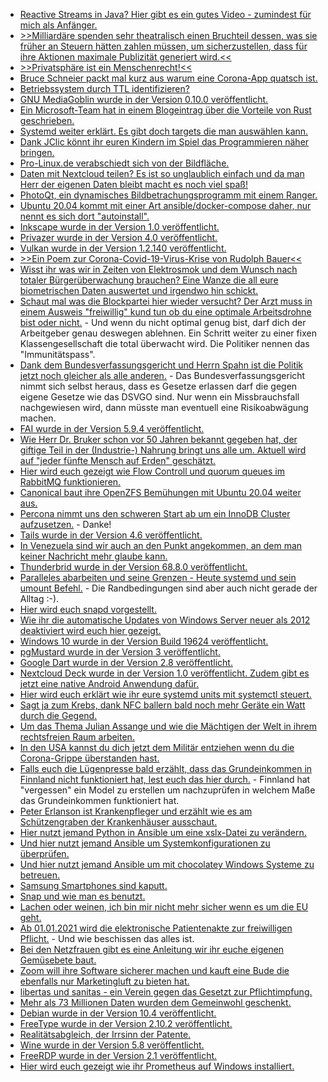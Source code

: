 * [Reactive Streams in Java? Hier gibt es ein gutes Video - zumindest für mich als Anfänger.](https://odoepner.wordpress.com/2020/05/03/consumer-back-pressure-applied-to-reactive-streams-in-java-9/)
* [>>Milliardäre spenden sehr theatralisch einen Bruchteil dessen, was sie früher an Steuern hätten zahlen müssen, um sicherzustellen, dass für ihre Aktionen maximale Publizität generiert wird.<<](https://netzfrauen.org/2020/05/03/gates-2/)
* [>>Privatsphäre ist ein Menschenrecht!<<](https://www.kuketz-blog.de/leserfrage-wie-schaffst-du-es-in-dem-kampf-um-privatsphaere-nicht-zu-verzweifeln/)
* [Bruce Schneier packt mal kurz aus warum eine Corona-App quatsch ist.](https://www.golem.de/news/coronakrise-schneier-haelt-contact-tracing-apps-fuer-unbrauchbar-2005-148227.html)
* [Betriebssystem durch TTL identifizieren?](https://shibumi.dev/posts/identify-the-os-via-ping/)
* [GNU MediaGoblin wurde in der Version 0.10.0 veröffentlicht.](https://www.pro-linux.de/news/1/27985/gnu-mediagoblin-0100-ver%C3%B6ffentlicht.html)
* [Ein Microsoft-Team hat in einem Blogeintrag über die Vorteile von Rust geschrieben.](https://msrc-blog.microsoft.com/2020/04/29/the-safety-boat-kubernetes-and-rust/)
* [Systemd weiter erklärt. Es gibt doch targets die man auswählen kann.](https://opensource.com/article/20/5/systemd-startup)
* [Dank JClic könnt ihr euren Kindern im Spiel das Programmieren näher bringen.](https://opensource.com/article/20/5/jclic-games-kids)
* [Pro-Linux.de verabschiedt sich von der Bildfläche.](https://www.pro-linux.de/artikel/2/1996/es-war-uns-eine-ehre.html)
* [Daten mit Nextcloud teilen? Es ist so unglaublich einfach und da man Herr der eigenen Daten bleibt macht es noch viel spaß!](https://nextcloud.com/blog/sharing-in-nextcloud/)
* [PhotoQt, ein dynamisches Bildbetrachungsprogramm mit einem Ranger.](https://www.ghacks.net/2020/05/05/photoqt-is-a-fluid-image-viewer-for-windows-and-linux/)
* [Ubuntu 20.04 kommt mit einer Art ansible/docker-compose daher, nur nennt es sich dort "autoinstall".](https://utcc.utoronto.ca/~cks/space/blog/linux/Ubuntu2004AutoinstFormat)
* [Inkscape wurde in der Version 1.0 veröffentlicht.](https://lwn.net/Articles/819431)
* [Privazer wurde in der Version 4.0 veröffentlicht.](https://www.ghacks.net/2020/05/04/pc-cleaner-and-privacy-tool-privazer-4-0-released/)
* [Vulkan wurde in der Version 1.2.140 veröffentlicht.](https://www.phoronix.com/scan.php?page=news_item&px=Vulkan-1.2.140-Released)
* [>>Ein Poem zur Corona-Covid-19-Virus-Krise von Rudolph Bauer<<](https://weltnetz.tv/video/2335-das-virus)
* [Wisst ihr was wir in Zeiten von Elektrosmok und dem Wunsch nach totaler Bürgerüberwachung brauchen? Eine Wanze die all eure biometrischen Daten auswertet und irgendwo hin schickt.](https://www.golem.de/news/wearable-coronavirus-sensor-am-hals-erkennt-symptome-2005-148261.html)
* [Schaut mal was die Blockpartei hier wieder versucht? Der Arzt muss in einem Ausweis "freiwillig" kund tun ob du eine optimale Arbeitsdrohne bist oder nicht.](https://verfassungsblog.de/der-immunitaetsausweis-und-der-weg-zurueck-in-ein-freiheitliches-leben/) - Und wenn du nicht optimal genug bist, darf dich der Arbeitgeber genau deswegen ablehnen. Ein Schritt weiter zu einer fixen Klassengesellschaft die total überwacht wird. Die Politiker nennen das "Immunitätspass".
* [Dank dem Bundesverfassungsgericht und Herrn Spahn ist die Politik jetzt noch gleicher als alle anderen.](https://verfassungsblog.de/schutzlos-in-karlsruhe/) - Das Bundesverfassungsgericht nimmt sich selbst heraus, dass es Gesetze erlassen darf die gegen eigene Gesetze wie das DSVGO sind. Nur wenn ein Missbrauchsfall nachgewiesen wird, dann müsste man eventuell eine Risikoabwägung machen.
* [FAI wurde in der Version 5.9.4 veröffentlicht.](https://www.pro-linux.de/news/1/27988/fai-594-freigegeben.html)
* [Wie Herr Dr. Bruker schon vor 50 Jahren bekannt gegeben hat, der giftige Teil in der (Industrie-) Nahrung bringt uns alle um. Aktuell wird auf "jeder fünfte Mensch auf Erden" geschätzt.](https://netzfrauen.org/2020/05/05/food-4/)
* [Hier wird euch gezeigt wie Flow Controll und quorum queues im RabbitMQ funktionieren.](https://www.rabbitmq.com/blog/2020/05/04/quorum-queues-and-flow-control-the-concepts/)
* [Canonical baut ihre OpenZFS Bemühungen mit Ubuntu 20.04 weiter aus.](https://www.phoronix.com/scan.php?page=news_item&px=Ubuntu-20.10-More-ZFS)
* [Percona nimmt uns den schweren Start ab um ein InnoDB Cluster aufzusetzen.](https://www.percona.com/blog/2020/05/05/setting-up-an-innodb-cluster-with-a-few-lines-of-code/) - Danke!
* [Tails wurde in der Version 4.6 veröffentlicht.](https://www.pro-linux.de/news/1/27992/tails-46-unterst%C3%BCtzt-u2f-token.html)
* [In Venezuela sind wir auch an den Punkt angekommen, an dem man keiner Nachricht mehr glaube kann.](https://blog.fefe.de/?ts=a04cafeb)
* [Thunderbrid wurde in der Version 68.8.0 veröffentlicht.](https://www.ghacks.net/2020/05/06/thunderbird-68-8-0-is-out-with-bug-and-security-fixes/)
* [Paralleles abarbeiten und seine Grenzen - Heute systemd und sein umount Befehl.](https://utcc.utoronto.ca/~cks/space/blog/linux/SystemdShutdownUnmountStorm) - Die Randbedingungen sind aber auch nicht gerade der Alltag :-).
* [Hier wird euch snapd vorgestellt.](https://www.putorius.net/beginners-guide-snap-packages-linux.html)
* [Wie ihr die automatische Updates von Windows Server neuer als 2012 deaktiviert wird euch hier gezeigt.](https://www.windowspro.de/benjamin-buerk/update-benachrichtigungen-windows-server-deaktivieren)
* [Windows 10 wurde in der Version Build 19624 veröffentlicht.](https://www.bleepingcomputer.com/news/microsoft/windows-10-build-19624-released-with-windows-update-fixes/)
* [pgMustard wurde in der Version 3 veröffentlicht.](https://www.postgresql.org/about/news/2035/)
* [Google Dart wurde in der Version 2.8 veröffentlicht.](https://www.phoronix.com/scan.php?page=news_item&px=Google-Dart-2.8-Released)
* [Nextcloud Deck wurde in der Version 1.0 veröffentlicht. Zudem gibt es jetzt eine native Android Anwendung dafür.](https://nextcloud.com/blog/nextcloud-deck-1-0-available-today-plus-deck-for-android/)
* [Hier wird euch erklärt wie ihr eure systemd units mit systemctl steuert.](https://opensource.com/article/20/5/systemd-units)
* [Sagt ja zum Krebs, dank NFC ballern bald noch mehr Geräte ein Watt durch die Gegend.](https://www.golem.de/news/wlc-nfc-geraete-koennen-kuenftig-drahtlos-andere-geraete-aufladen-2005-148328.html)
* [Um das Thema Julian Assange und wie die Mächtigen der Welt in ihrem rechtsfreien Raum arbeiten.](https://www.republik.ch/2020/01/31/nils-melzer-spricht-ueber-wikileaks-gruender-julian-assange)
* [In den USA kannst du dich jetzt dem Militär entziehen wenn du die Corona-Grippe überstanden hast.](https://blog.fefe.de/?ts=a04d1546)
* [Falls euch die Lügenpresse bald erzählt, dass das Grundeinkommen in Finnland nicht funktioniert hat, lest euch das hier durch.](https://blog.fefe.de/?ts=a04d0207) - Finnland hat "vergessen" ein Model zu erstellen um nachzuprüfen in welchem Maße das Grundeinkommen funktioniert hat.
* [Peter Erlanson ist Krankenpfleger und erzählt wie es am Schützengraben der Krankenhäuser ausschaut.](https://weltnetz.tv/video/2337-ein-krankenhausmensch-redet-klartext)
* [Hier nutzt jemand Python in Ansible um eine xslx-Datei zu verändern.](https://www.kovarus.com/blog/managing-microsoft-excel-sheets-from-within-red-hat-ansible/)
* [Und hier nutzt jemand Ansible um Systemkonfigurationen zu überprüfen.](https://www.redhat.com/sysadmin/configuration-verification-ansible)
* [Und hier nutzt jemand Ansible um mit chocolatey Windows Systeme zu betreuen.](https://www.linkedin.com/pulse/ansible-automation-chocolatey-windows-package-installs-david-rojas/)
* [Samsung Smartphones sind kaputt.](https://blog.fefe.de/?ts=a04d2cf3)
* [Snap und wie man es benutzt.](https://www.putorius.net/beginners-guide-snap-packages-linux.html)
* [Lachen oder weinen, ich bin mir nicht mehr sicher wenn es um die EU geht.](https://tuxproject.de/blog/2020/05/inzwischen-in-der-volldigitalisierten-eu/)
* [Ab 01.01.2021 wird die elektronische Patientenakte zur freiwilligen Pflicht.](https://www.kuketz-blog.de/digitalisierung-des-gesundheitswesens-datenschutz-ist-was-doc/) - Und wie beschissen das alles ist.
* [Bei den Netzfrauen gibt es eine Anleitung wir ihr euche eigenen Gemüsebete baut.](https://netzfrauen.org/2020/05/07/garden/)
* [Zoom will ihre Software sicherer machen und kauft eine Bude die ebenfalls nur Marketingluft zu bieten hat.](http://n-gate.com/hackernews/2020/05/07/0/)
* [libertas und sanitas - ein Verein gegen das Gesetzt zur Pflichtimpfung.](http://s407929133.website-start.de/)
* [Mehr als 73 Millionen Daten wurden dem Gemeinwohl geschenkt.](https://www.bleepingcomputer.com/news/security/hacker-group-floods-dark-web-with-data-stolen-from-11-companies/)
* [Debian wurde in der Version 10.4 veröffentlicht.](http://www.phoronix.com/scan.php?page=news_item&px=Debian-10.4-Released)
* [FreeType wurde in der Version 2.10.2 veröffentlicht.](http://www.phoronix.com/scan.php?page=news_item&px=FreeType-2.10.2-Released)
* [Realitätsabgleich, der Irrsinn der Patente.](https://netzfrauen.org/2020/05/09/patent/)
* [Wine wurde in der Version 5.8 veröffentlicht.](http://www.phoronix.com/scan.php?page=news_item&px=Wine-5.8-Released)
* [FreeRDP wurde in der Version 2.1 veröffentlicht.](http://www.phoronix.com/scan.php?page=news_item&px=FreeRDP-2.1-Released)
* [Hier wird euch gezeigt wie ihr Prometheus auf Windows installiert.](https://www.windowspro.de/philip-lorenz/prometheus-windows-installieren-konfigurieren)

